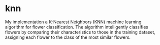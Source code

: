 # knn

My implementation a K-Nearest Neighbors (KNN) machine learning algorithm for flower classification. The algorithm intelligently classifies flowers by comparing their characteristics to those in the training dataset, assigning each flower to the class of the most similar flowers.
